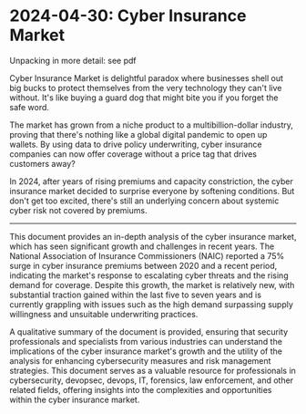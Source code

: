 # 2024-04-30: Cyber Insurance Market

Unpacking in more detail: see pdf

Cyber Insurance Market is delightful paradox where businesses shell out big bucks to protect themselves from the very technology they can't live without. It's like buying a guard dog that might bite you if you forget the safe word.

The market has grown from a niche product to a multibillion-dollar industry, proving that there's nothing like a global digital pandemic to open up wallets. By using data to drive policy underwriting, cyber insurance companies can now offer coverage without a price tag that drives customers away? 

In 2024, after years of rising premiums and capacity constriction, the cyber insurance market decided to surprise everyone by softening conditions.  But don't get too excited, there's still an underlying concern about systemic cyber risk not covered by premiums.
 
-----

This document provides an in-depth analysis of the cyber insurance market, which has seen significant growth and challenges in recent years. The National Association of Insurance Commissioners (NAIC) reported a 75% surge in cyber insurance premiums between 2020 and a recent period, indicating the market's response to escalating cyber threats and the rising demand for coverage. Despite this growth, the market is relatively new, with substantial traction gained within the last five to seven years and is currently grappling with issues such as the high demand surpassing supply willingness and unsuitable underwriting practices.

A qualitative summary of the document is provided, ensuring that security professionals and specialists from various industries can understand the implications of the cyber insurance market's growth and the utility of the analysis for enhancing cybersecurity measures and risk management strategies. This document serves as a valuable resource for professionals in cybersecurity, devopsec, devops, IT, forensics, law enforcement, and other related fields, offering insights into the complexities and opportunities within the cyber insurance market.
